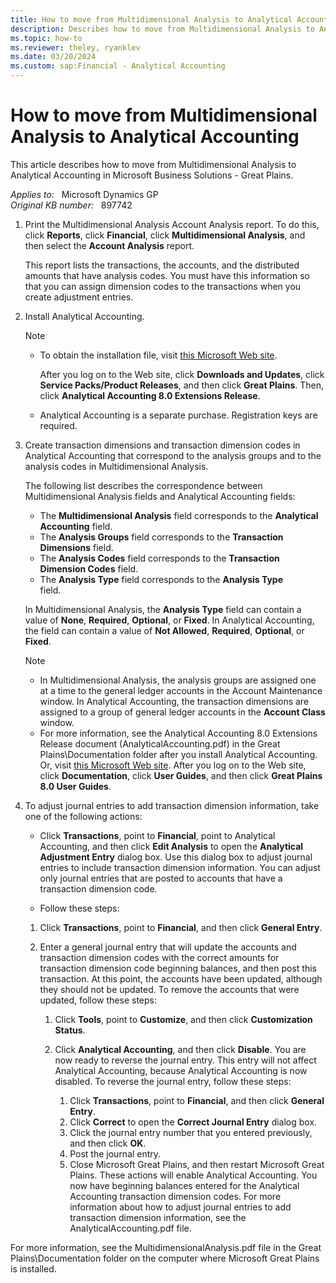 ```yaml
---
title: How to move from Multidimensional Analysis to Analytical Accounting
description: Describes how to move from Multidimensional Analysis to Analytical Accounting.
ms.topic: how-to
ms.reviewer: theley, ryanklev
ms.date: 03/20/2024
ms.custom: sap:Financial - Analytical Accounting
---
```

# How to move from Multidimensional Analysis to Analytical Accounting

This article describes how to move from Multidimensional Analysis to Analytical Accounting in Microsoft Business Solutions - Great Plains.

_Applies to:_ &nbsp; Microsoft Dynamics GP  
_Original KB number:_ &nbsp; 897742

1. Print the Multidimensional Analysis Account Analysis report. To do this, click **Reports**, click **Financial**, click **Multidimensional Analysis**, and then select the **Account Analysis** report.

    This report lists the transactions, the accounts, and the distributed amounts that have analysis codes. You must have this information so that you can assign dimension codes to the transactions when you create adjustment entries.

2. Install Analytical Accounting.

    > [!NOTE]
    >
    > - To obtain the installation file, visit [this Microsoft Web site](https://mbs2.microsoft.com/customersource).
    >
    >    After you log on to the Web site, click **Downloads and Updates**, click **Service Packs/Product Releases**, and then click **Great Plains**. Then, click **Analytical Accounting 8.0 Extensions Release**.
    > - Analytical Accounting is a separate purchase. Registration keys are required.

3. Create transaction dimensions and transaction dimension codes in Analytical Accounting that correspond to the analysis groups and to the analysis codes in Multidimensional Analysis.

    The following list describes the correspondence between Multidimensional Analysis fields and Analytical Accounting fields:

    - The **Multidimensional Analysis** field corresponds to the **Analytical Accounting** field.
    - The **Analysis Groups** field corresponds to the **Transaction Dimensions** field.
    - The **Analysis Codes** field corresponds to the **Transaction Dimension Codes** field.
    - The **Analysis Type** field corresponds to the **Analysis Type**  
    field.

    In Multidimensional Analysis, the **Analysis Type** field can contain a value of **None**, **Required**, **Optional**, or **Fixed**. In Analytical Accounting, the field can contain a value of **Not Allowed**, **Required**, **Optional**, or **Fixed**.

    > [!NOTE]
    >
    > - In Multidimensional Analysis, the analysis groups are assigned one at a time to the general ledger accounts in the Account Maintenance window. In Analytical Accounting, the transaction dimensions are assigned to a group of general ledger accounts in the **Account Class** window.
    > - For more information, see the Analytical Accounting 8.0 Extensions Release document (AnalyticalAccounting.pdf) in the Great Plains\Documentation folder after you install Analytical Accounting. Or, visit [this Microsoft Web site](https://mbs2.microsoft.com/customersource). After you log on to the Web site, click **Documentation**, click **User Guides**, and then click **Great Plains 8.0 User Guides**.

4. To adjust journal entries to add transaction dimension information, take one of the following actions:

   - Click **Transactions**, point to **Financial**, point to Analytical Accounting, and then click **Edit Analysis** to open the **Analytical Adjustment Entry** dialog box. Use this dialog box to adjust journal entries to include transaction dimension information. You can adjust only journal entries that are posted to accounts that have a transaction dimension code.

   - Follow these steps:

    1. Click **Transactions**, point to **Financial**, and then click **General Entry**.
    2. Enter a general journal entry that will update the accounts and transaction dimension codes with the correct amounts for transaction dimension code beginning balances, and then post this transaction. At this point, the accounts have been updated, although they should not be updated. To remove the accounts that were updated, follow these steps:

        1. Click **Tools**, point to **Customize**, and then click **Customization Status**.
        2. Click **Analytical Accounting**, and then click **Disable**. You are now ready to reverse the journal entry. This entry will not affect Analytical Accounting, because Analytical Accounting is now disabled. To reverse the journal entry, follow these steps:

            1. Click **Transactions**, point to **Financial**, and then click **General Entry**.
            2. Click **Correct** to open the **Correct Journal Entry** dialog box.
            3. Click the journal entry number that you entered previously, and then click **OK**.
            4. Post the journal entry.
            5. Close Microsoft Great Plains, and then restart Microsoft Great Plains. These actions will enable Analytical Accounting. You now have beginning balances entered for the Analytical Accounting transaction dimension codes. For more information about how to adjust journal entries to add transaction dimension information, see the AnalyticalAccounting.pdf file.

For more information, see the MultidimensionalAnalysis.pdf file in the Great Plains\\Documentation folder on the computer where Microsoft Great Plains is installed.
